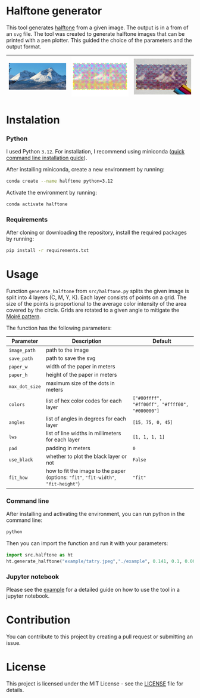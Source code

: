 # Halftone generator
This tool generates [halftone](https://en.wikipedia.org/wiki/Halftone) from a given image. 
The output is in a from of an `svg` file.
The tool was created to generate halftone images that can be printed with a pen plotter. This guided the choice of the parameters and the output format.

| <img width=400 src="example/tatry.jpeg"/> | <img width=400 src="example/tatry_cmyk.svg"/> | <img width=400 src="example/tatry_plotted.jpeg"/> |
|-------------------------------------------|-----------------------------------------------|---------------------------------------------------|


# Instalation

### Python 

I used Python `3.12`.
For installation, I recommend using miniconda ([quick command line installation guide](https://docs.anaconda.com/miniconda/#quick-command-line-install)). 

After installing miniconda, create a new environment by running:
```bash
conda create --name halftone python=3.12
```

Activate the environment by running:
```bash
conda activate halftone
```

### Requirements

After cloning or downloading the repository, install the required packages by running:
```bash
pip install -r requirements.txt
```

# Usage

Function `generate_halftone` from `src/halftone.py` splits the given image is split into 4 layers (C, M, Y, K).
Each layer consists of points on a grid.
The size of the points is proportional to the average color intensity of the area covered by the circle.
Grids are rotated to a given angle to mitigate the [Moiré pattern](https://en.wikipedia.org/wiki/Moir%C3%A9_pattern).


The function has the following parameters:

| Parameter | Description                                                                         | Default                                        |
|-----------|-------------------------------------------------------------------------------------|------------------------------------------------|
| `image_path` | path to the image                                                                   |                                                |
| `save_path` | path to save the svg                                                                |                                                |
| `paper_w` | width of the paper in meters                                                        |                                                |
| `paper_h` | height of the paper in meters                                                       |                                                |
| `max_dot_size` | maximum size of the dots in meters                                                  |                                                |
| `colors` | list of hex color codes for each layer                                              | `["#00ffff", "#ff00ff", "#ffff00", "#000000"]` |
| `angles` | list of angles in degrees for each layer                                            | `[15, 75, 0, 45]`                              |
| `lws` | list of line widths in millimeters for each layer                                   | `[1, 1, 1, 1]`                                 |
| `pad` | padding in meters                                                                   | `0`                                            |
| `use_black` | whether to plot the black layer or not                                              | `False`                                        |
| `fit_how` | how to fit the image to the paper (options: `"fit"`, `"fit-width"`, `"fit-height"`) | `"fit"`                                        |
### Command line

After installing and activating the environment,
you can run python in the command line:

```bash
python
```
    
Then you can import the function and run it with your parameters:

```python
import src.halftone as ht
ht.generate_halftone("example/tatry.jpeg","./example", 0.141, 0.1, 0.003, lws=[0.4,0.4,0.4,0.4], alphas=[0.8, 0.8, 0.8, 0.8], pad=0.005)
```

### Jupyter notebook

Please see the [example](./example/README.md) for a detailed guide on how to use the tool in a jupyter notebook.


# Contribution

You can contribute to this project by creating a pull request or submitting an issue.

# License

This project is licensed under the MIT License - see the [LICENSE](LICENSE) file for details.